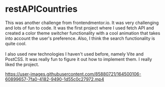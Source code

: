 # restAPICountries

This was another challenge from frontendmentor.io. It was very challenging and lots of fun to code. It was the first project where I used fetch API and created a color theme switcher functionality with a cool animation that takes into account the user's preference. Also, I think the search functionality is quite cool. 
<br><br>
I also used new technologies I haven't used before, namely Vite and PostCSS. It was really fun to figure it out how to implement them. I really liked the project.


https://user-images.githubusercontent.com/85880721/164500106-60899657-7fa0-4182-9490-1d55c0c27972.mp4

